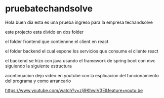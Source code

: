 # pruebatechandsolve

Hola buen dia esta es una prueba ingreso para la empresa techandsolve 

este projecto esta divido en dos folder 

el folder frontend que contienene el client en react 

el folder backend el cual espone los servicios que consume el cliente react

el backend se hizo con java usando el framework de spring boot con mvc siguiendo la siguiente estructura







acontinuacion dejo video en youtube con la esplicacion del funcionamiento del programa y como arrancarlo 

https://www.youtube.com/watch?v=zlj9KhwIV3E&feature=youtu.be
